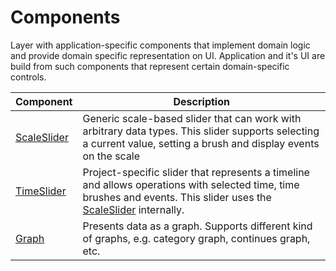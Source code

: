 # Components
Layer with application-specific components that implement domain logic and provide domain specific representation on UI.
Application and it's UI are build from such components that represent certain domain-specific controls.

| Component | Description |
|---|---|
| [ScaleSlider](scaleSlider/scaleSlider.md) | Generic scale-based slider that can work with arbitrary data types. This slider supports selecting a current value, setting a brush and display events on the scale |
| [TimeSlider](timeSlider/timeSlider.md) | Project-specific slider that represents a timeline and allows operations with selected time, time brushes and events. This slider uses the [ScaleSlider](scaleSlider/scaleSlider.md) internally. |
| [Graph](graph/graph.md) | Presents data as a graph. Supports different kind of graphs, e.g. category graph, continues graph, etc. |
